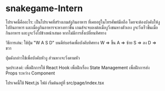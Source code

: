 # snakegame-Intern

โปรเจคนี้คืออะไร:
เป็นโปรเจคที่สร้างเกมส์งูกินอาหาร ที่เคยอยู่ในโทรศัพท์มือถือ โดยจะต้องบังคับให้งูไปกินอาหาร และเมื่องูกินอาหารจะหางยาวขึ้น
เกมส์จะจบลงต่อเมื่องูวิ่งชนหางตัวเอง งูจะวิ่งเร็วขึ้นเมื่อกินอาหาร และงูจะวิ่งไปข้างหน้าเสมอ หากไม่มีการสั่งเปลี่ยนทิศทาง



วิธีการเล่น:
ใช้ปุ่ม "W A S D" บนคีย์บอร์ดเพื่อบังคับทิศทาง
W => ขึ้น
A => ซ้าย
S => ลง
D => ขวา

ปุ่มดังกล่าวใช้เพื่อบังคับหัวงู ส่วนหางจะวิ่งตามหัว




จุดประสงค์:
เพื่อฝึกการใช้ React Hook
เพื่อฝึกเรื่อง State Management
เพื่อฝึกการส่ง Props ระหว่าง Component


โปรเจคนี้ใช้ Next.js ไฟล์ เริ่มต้นอยู่ที่ src/page/index.tsx
